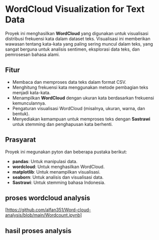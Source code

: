 # WordCloud Visualization for Text Data

Proyek ini menghasilkan **WordCloud** yang digunakan untuk visualisasi distribusi frekuensi kata dalam dataset teks. Visualisasi ini memberikan wawasan tentang kata-kata yang paling sering muncul dalam teks, yang sangat berguna untuk analisis sentimen, eksplorasi data teks, dan pemrosesan bahasa alami.

## Fitur

- Membaca dan memproses data teks dalam format CSV.
- Menghitung frekuensi kata menggunakan metode pembagian teks menjadi kata-kata.
- Menampilkan **WordCloud** dengan ukuran kata berdasarkan frekuensi kemunculannya.
- Pengaturan visualisasi WordCloud (misalnya, ukuran, warna, dan bentuk).
- Menyediakan kemampuan untuk memproses teks dengan **Sastrawi** untuk stemming dan penghapusan kata berhenti.

## Prasyarat

Proyek ini megunakan pyton dan beberapa pustaka berikut:

- **pandas**: Untuk manipulasi data.
- **wordcloud**: Untuk menghasilkan WordCloud.
- **matplotlib**: Untuk menampilkan visualisasi.
- **seaborn**: Untuk analisis dan visualisasi data.
- **Sastrawi**: Untuk stemming bahasa Indonesia.

## proses wordcloud analysis 

[https://github.com/alfan351/Word-cloud-analysis/blob/main/Wordcount.ipynb]

## hasil proses analysis 
